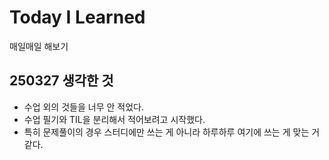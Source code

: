 # Today I Learned
매일매일 해보기

## 250327 생각한 것
- 수업 외의 것들을 너무 안 적었다.
- 수업 필기와 TIL을 분리해서 적어보려고 시작했다.
- 특히 문제풀이의 경우 스터디에만 쓰는 게 아니라 하루하루 여기에 쓰는 게 맞는 거 같다.



